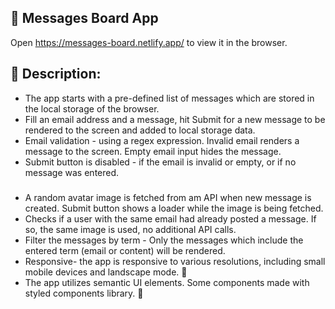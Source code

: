 ## 📨 Messages Board App 

Open https://messages-board.netlify.app/ to view it in the browser.

## 📨 Description:
- The app starts with a pre-defined list of messages which are stored in the local storage of the browser.
- Fill an email address and a message, hit Submit for a new message to be rendered to the screen and added to local storage data.
- Email validation - using a regex expression. Invalid email renders a message to the screen. Empty email input hides the message. 
- Submit button is disabled - if the email is invalid or empty, or if no message was entered.
###
- A random avatar image is fetched from am API when new message is created. Submit button shows a loader while the image is being fetched.
- Checks if a user with the same email had already posted a message. If so, the same image is used, no additional API calls. 
- Filter the messages by term - Only the messages which include the entered term (email or content) will be rendered.
- Responsive- the app is responsive to various resolutions, including small mobile devices and landscape mode. 📱
- The app utilizes semantic UI elements. Some components made with styled components library. 💅